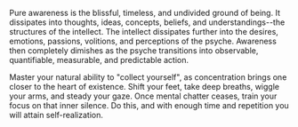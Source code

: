 Pure awareness is the blissful, timeless, and undivided ground of being. It dissipates into thoughts, ideas, concepts, beliefs, and understandings--the structures of the intellect. The intellect dissipates further into the desires, emotions, passions, volitions, and perceptions of the psyche. Awareness then completely dimishes as the psyche transitions into observable, quantifiable, measurable, and predictable action.

Master your natural ability to "collect yourself", as concentration brings one closer to the heart of existence. Shift your feet, take deep breaths, wiggle your arms, and steady your gaze. Once mental chatter ceases, train your focus on that inner silence. Do this, and with enough time and repetition you will attain self-realization.
